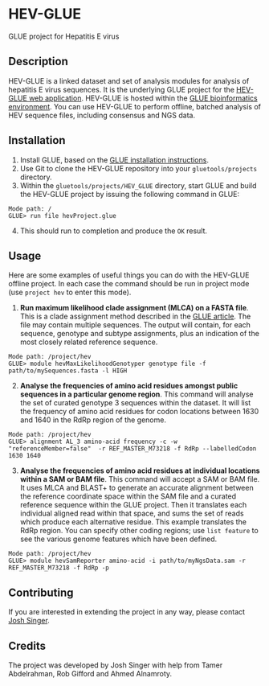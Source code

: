 # HEV-GLUE
GLUE project for Hepatitis E virus

## Description

HEV-GLUE is a linked dataset and set of analysis modules for analysis of hepatitis E virus sequences. It is the underlying GLUE project for the [HEV-GLUE web application](http://hev.glue.cvr.ac.uk). HEV-GLUE is hosted within the [GLUE bioinformatics environment](http://glue-tools.cvr.gla.ac.uk/). You can use HEV-GLUE to perform offline, batched analysis of HEV sequence files, including consensus and NGS data.

## Installation

1. Install GLUE, based on the [GLUE installation instructions](http://glue-tools.cvr.gla.ac.uk/#/installation). 
2. Use Git to clone the HEV-GLUE repository into your `gluetools/projects` directory.
3. Within the `gluetools/projects/HEV_GLUE` directory, start GLUE and build the HEV-GLUE project by issuing the following command in GLUE:
```
Mode path: /
GLUE> run file hevProject.glue
```
4. This should run to completion and produce the `OK` result.

## Usage

Here are some examples of useful things you can do with the HEV-GLUE offline project. In each case the command should be run in project mode (use `project hev` to enter this mode).  

1. **Run maximum likelihood clade assignment (MLCA) on a FASTA file**. This is a clade assignment method described in the [GLUE article](http://glue-tools.cvr.gla.ac.uk/#/about#citeGlue). The file may contain multiple sequences. The output will contain, for each sequence, genotype and subtype assignments, plus an indication of the most closely related reference sequence.
```
Mode path: /project/hev
GLUE> module hevMaxLikelihoodGenotyper genotype file -f path/to/mySequences.fasta -l HIGH 
```

2. **Analyse the frequencies of amino acid residues amongst public sequences in a particular genome region**. This command will analyse the set of curated genotype 3 sequences within the dataset. It will list the frequency of amino acid residues for codon locations between 1630 and 1640 in the RdRp region of the genome.
```
Mode path: /project/hev
GLUE> alignment AL_3 amino-acid frequency -c -w "referenceMember=false"  -r REF_MASTER_M73218 -f RdRp --labelledCodon 1630 1640
```

3. **Analyse the frequencies of amino acid residues at individual locations within a SAM or BAM file**. This command will accept a SAM or BAM file. It uses MLCA and BLAST+ to generate an accurate alignment between the reference coordinate space within the SAM file and a curated reference sequence within the GLUE project. Then it translates each individual aligned read within that space, and sums the set of reads which produce each alternative residue. This example translates the RdRp region. You can specify other coding regions; use `list feature` to see the various genome features which have been defined.
```
Mode path: /project/hev
GLUE> module hevSamReporter amino-acid -i path/to/myNgsData.sam -r REF_MASTER_M73218 -f RdRp -p
```

## Contributing

If you are interested in extending the project in any way, please contact [Josh Singer](mailto:josh.singer@glasgow.ac.uk). 

## Credits

The project was developed by Josh Singer with help from Tamer Abdelrahman, Rob Gifford and Ahmed Alnamroty.

